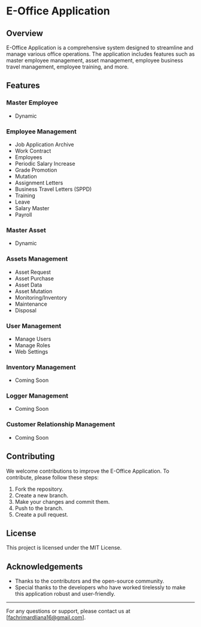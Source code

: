 # E-Office Application

## Overview
E-Office Application is a comprehensive system designed to streamline and manage various office operations. The application includes features such as master employee management, asset management, employee business travel management, employee training, and more.

## Features

### Master Employee
- Dynamic

### Employee Management
- Job Application Archive
- Work Contract
- Employees
- Periodic Salary Increase
- Grade Promotion
- Mutation
- Assignment Letters
- Business Travel Letters (SPPD)
- Training
- Leave
- Salary Master
- Payroll

### Master Asset
- Dynamic

### Assets Management
- Asset Request
- Asset Purchase
- Asset Data
- Asset Mutation
- Monitoring/Inventory
- Maintenance
- Disposal

### User Management
- Manage Users
- Manage Roles
- Web Settings

### Inventory Management
- Coming Soon

### Logger Management
- Coming Soon

### Customer Relationship Management
- Coming Soon

## Contributing
We welcome contributions to improve the E-Office Application. To contribute, please follow these steps:

1. Fork the repository.
2. Create a new branch.
3. Make your changes and commit them.
4. Push to the branch.
5. Create a pull request.

## License
This project is licensed under the MIT License.

## Acknowledgements
- Thanks to the contributors and the open-source community.
- Special thanks to the developers who have worked tirelessly to make this application robust and user-friendly.

---

For any questions or support, please contact us at [fachrimardliana16@gmail.com].
